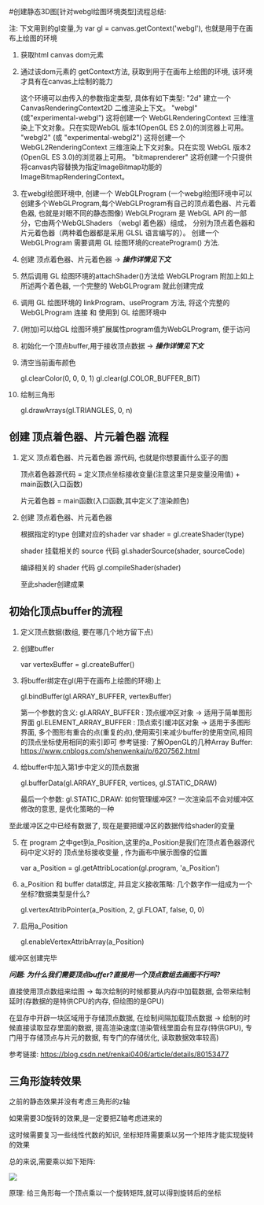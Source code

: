 #创建静态3D图[针对webgl绘图环境类型]流程总结:

注: 下文用到的gl变量,为 var gl = canvas.getContext('webgl'), 也就是用于在画布上绘图的环境

1. 获取html canvas dom元素

2. 通过该dom元素的 getContext方法, 获取到用于在画布上绘图的环境, 该环境才具有在canvas上绘制的能力

    这个环境可以由传入的参数指定类型, 具体有如下类型:
    "2d" 建立一个 CanvasRenderingContext2D 二维渲染上下文。
    "webgl" (或"experimental-webgl") 这将创建一个 WebGLRenderingContext 三维渲染上下文对象。只在实现WebGL 版本1(OpenGL ES 2.0)的浏览器上可用。
    "webgl2" (或 "experimental-webgl2") 这将创建一个 WebGL2RenderingContext 三维渲染上下文对象。只在实现 WebGL 版本2 (OpenGL ES 3.0)的浏览器上可用。
    "bitmaprenderer" 这将创建一个只提供将canvas内容替换为指定ImageBitmap功能的ImageBitmapRenderingContext。

3. 在webgl绘图环境中, 创建一个 WebGLProgram (一个webgl绘图环境中可以创建多个WebGLProgram,每个WebGLProgram有自己的顶点着色器、片元着色器, 也就是对眼不同的静态图像)
    WebGLProgram 是 WebGL API 的一部分，它由两个WebGLShaders （webgl 着色器）组成，
    分别为顶点着色器和片元着色器（两种着色器都是采用 GLSL 语言编写的）。
    创建一个 WebGLProgram 需要调用 GL 绘图环境的createProgram() 方法.

4. 创建 顶点着色器、片元着色器 -> ***操作详情见下文***

5. 然后调用 GL 绘图环境的attachShader()方法给 WebGLProgram 附加上如上所述两个着色器, 一个完整的 WebGLProgram 就此创建完成

6. 调用 GL 绘图环境的 linkProgram、useProgram 方法, 将这个完整的 WebGLProgram 连接 和 使用到 GL 绘图环境中

7. (附加)可以给GL 绘图环境扩展属性program值为WebGLProgram, 便于访问

8. 初始化一个顶点buffer,用于接收顶点数据 -> ***操作详情见下文***

9. 清空当前画布颜色
	
	gl.clearColor(0, 0, 0, 1)
	gl.clear(gl.COLOR_BUFFER_BIT)

10. 绘制三角形

	gl.drawArrays(gl.TRIANGLES, 0, n)


## 创建 顶点着色器、片元着色器 流程

1. 定义 顶点着色器、片元着色器 源代码, 也就是你想要画什么亚子的图

	顶点着色器源代码 = 定义顶点坐标接收变量(注意这里只是变量没用值) + main函数(入口函数)

	片元着色器 = main函数(入口函数,其中定义了渲染颜色)

2. 创建 顶点着色器、片元着色器

	根据指定的type 创建对应的shader
	var shader = gl.createShader(type)

	shader 挂载相关的 source 代码
	gl.shaderSource(shader, sourceCode)

	编译相关的 shader 代码
	gl.compileShader(shader)

	至此shader创建成果


## 初始化顶点buffer的流程

1. 定义顶点数据(数组, 要在哪几个地方留下点)

2. 创建buffer

	var vertexBuffer = gl.createBuffer()

3. 将buffer绑定在gl(用于在画布上绘图的环境)上

	gl.bindBuffer(gl.ARRAY_BUFFER, vertexBuffer)

	第一个参数的含义:
	gl.ARRAY_BUFFER : 顶点缓冲区对象 -> 适用于简单图形界面
	gl.ELEMENT_ARRAY_BUFFER : 顶点索引缓冲区对象 -> 适用于多图形界面, 多个图形有重合的点(重复的点),使用索引来减少buffer的使用空间,相同的顶点坐标使用相同的索引即可
	参考链接: 了解OpenGL的几种Array Buffer: https://www.cnblogs.com/shenwenkai/p/6207562.html

4. 给buffer中加入第1步中定义的顶点数据

	gl.bufferData(gl.ARRAY_BUFFER, vertices, gl.STATIC_DRAW)

	最后一个参数: gl.STATIC_DRAW: 如何管理缓冲区? 一次渲染后不会对缓冲区修改的意思, 是优化策略的一种

至此缓冲区之中已经有数据了, 现在是要把缓冲区的数据传给shader的变量

5. 在 program 之中get到a_Position,这里的a_Position是我们在顶点着色器源代码中定义好的 顶点坐标接收变量 , 作为画布中展示图像的位置

	var a_Position = gl.getAttribLocation(gl.program, 'a_Position')

6. a_Position 和 buffer data绑定, 并且定义接收策略: 几个数字作一组成为一个坐标?数据类型是什么?

	gl.vertexAttribPointer(a_Position, 2, gl.FLOAT, false, 0, 0)

7. 启用a_Position
	
	gl.enableVertexAttribArray(a_Position)

缓冲区创建完毕

***问题: 为什么我们需要顶点buffer?直接用一个顶点数组去画图不行吗?***

直接使用顶点数组来绘图 -> 每次绘制的时候都要从内存中加载数据, 会带来绘制延时(存数据的是特供CPU的内存, 但绘图的是GPU)

在显存中开辟一块区域用于存储顶点数据, 在绘制间隔加载顶点数据 -> 绘制的时候直接读取显存里面的数据, 提高渲染速度(渲染管线里面会有显存(特供GPU), 专门用于存储顶点与片元的数据, 有专门的存储优化, 读取数据效率较高)

参考链接: https://blog.csdn.net/renkai0406/article/details/80153477

## 三角形旋转效果

之前的静态效果并没有考虑三角形的z轴

如果需要3D旋转的效果,是一定要把Z轴考虑进来的

这时候需要复习一些线性代数的知识, 坐标矩阵需要乘以另一个矩阵才能实现旋转的效果

总的来说,需要乘以如下矩阵:

<img src="https://tva1.sinaimg.cn/large/006y8mN6gy1g889s3h1unj31ds0n0jsy.jpg">

原理: 给三角形每一个顶点乘以一个旋转矩阵,就可以得到旋转后的坐标


